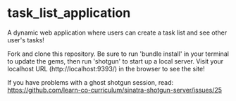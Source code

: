 # task_list_application
A dynamic web application where users can create a task list and see other user's tasks!

Fork and clone this repository. Be sure to run 'bundle install' in your terminal to update the gems, then run 'shotgun' to start up a local server. Visit your localhost URL (http://localhost:9393/) in the browser to see the site!

If you have problems with a ghost shotgun session, read: https://github.com/learn-co-curriculum/sinatra-shotgun-server/issues/25
